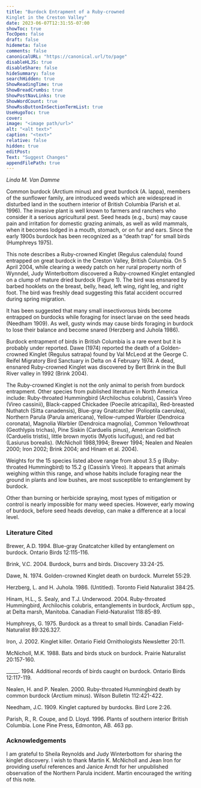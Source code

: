 ```yaml
---
title: "Burdock Entrapment of a Ruby-crowned
Kinglet in the Creston Valley"
date: 2023-06-07T12:31:55-07:00
showToc: true
TocOpen: false
draft: false
hidemeta: false
comments: false
canonicalURL: "https://canonical.url/to/page"
disableHLJS: true 
disableShare: false
hideSummary: false
searchHidden: true
ShowReadingTime: true
ShowBreadCrumbs: true
ShowPostNavLinks: true
ShowWordCount: true
ShowRssButtonInSectionTermList: true
UseHugoToc: true
cover:
image: "<image path/url>" 
alt: "<alt text>" 
caption: "<text>" 
relative: false
hidden: true
editPost:
Text: "Suggest Changes" 
appendFilePath: true 
---
```


*Linda M. Van Damme*

Common burdock (Arctium minus) and great burdock (A. lappa), members of the sunflower family, are introduced weeds which are widespread in disturbed land in the southern interior of British Columbia (Parish et al. 1996). The invasive plant is well known to farmers and ranchers who consider it a serious agricultural pest. Seed heads (e.g., burs) may cause pain and irritation for domestic grazing animals, as well as wild mammals, when it becomes lodged in a mouth, stomach, or on fur and ears. Since the early 1900s burdock has been recognized as a “death trap” for small birds (Humphreys 1975). 

This note describes a Ruby-crowned Kinglet (Regulus calendula) found entrapped on great burdock in the Creston Valley, British Columbia. On 5 April 2004, while clearing a weedy patch on her rural property north of Wynndel, Judy Winterbottom discovered a Ruby-crowned Kinglet entangled on a clump of mature dried burdock (Figure 1). The bird was ensnared by barbed hooklets on the breast, belly, head, left wing, right leg, and right foot. The bird was freshly dead suggesting this fatal accident occurred during spring migration. 

It has been suggested that many small insectivorous birds become entrapped on burdocks while foraging for insect larvae on the seed heads (Needham 1909). As well, gusty winds may cause birds foraging in burdock to lose their balance and become snared (Herzberg and Juhola 1986). 

Burdock entrapment of birds in British Columbia is a rare event but it is probably under reported. Dawe (1974) reported the death of a Golden-crowned Kinglet (Regulus satrapa) found by Val McLeod at the George C. Reifel Migratory Bird Sanctuary in Delta on 4 February 1974. A dead, ensnared Ruby-crowned Kinglet was discovered by Bert Brink in the Bull River valley in 1992 (Brink 2004).  

The Ruby-crowned Kinglet is not the only animal to perish from burdock entrapment. Other species from published literature in North America include: Ruby-throated Hummingbird (Archilochus colubris), Cassin’s Vireo (Vireo cassinii), Black-capped Chickadee (Poecile atricapilla), Red-breasted Nuthatch (Sitta canadensis), Blue-gray Gnatcatcher (Polioptila caerulea), Northern Parula (Parula americana), Yellow-rumped Warbler (Dendroica coronata), Magnolia Warbler (Dendroica magnolia), Common Yellowthroat (Geothlypis trichas), Pine Siskin (Carduelis pinus), American Goldfinch (Carduelis tristis), little brown myotis (Myotis lucifugus), and red bat (Lasiurus borealis). (McNicholl 1988,1994; Brewer 1994; Nealen and Nealen 2000; Iron 2002; Brink 2004; and Hinam et al. 2004). 

Weights for the 15 species listed above range from about 3.5 g (Ruby-throated Hummingbird) to 15.2 g (Cassin’s Vireo). It appears that animals weighing within this range, and whose habits include foraging near the ground in plants and low bushes, are most susceptible to entanglement by burdock. 

Other than burning or herbicide spraying, most types of mitigation or control is nearly impossible for many weed species. However, early mowing of burdock, before seed heads develop, can make a difference at a local level. 

### Literature Cited 

Brewer, A.D. 1994. Blue-gray Gnatcatcher killed by entanglement on burdock. Ontario Birds 12:115-116. 

Brink, V.C. 2004. Burdock, burrs and birds. Discovery 33:24-25.

Dawe, N. 1974. Golden-crowned Kinglet death on burdock. Murrelet 55:29. 

Herzberg, L. and H. Juhola. 1986. (Untitled). Toronto Field Naturalist 384:25. 

Hinam, H.L., S. Sealy, and T.J. Underwood. 2004. Ruby-throated Hummingbird, Archilochis colubris, entanglements in burdock, Arctium spp., at Delta marsh, Manitoba. Canadian Field-Naturalist 118:85-89. 

Humphreys, G. 1975. Burdock as a threat to small birds. Canadian Field-Naturalist 89:326.327. 

Iron, J. 2002. Kinglet killer. Ontario Field Ornithologists Newsletter 20:11. 

McNicholl, M.K. 1988. Bats and birds stuck on burdock. Prairie Naturalist 20:157-160. 

_____. 1994. Additional records of birds caught on burdock. Ontario Birds 12:117-119. 

Nealen, H. and P. Nealen. 2000. Ruby-throated Hummingbird death by common burdock (Arctium minus). Wilson Bulletin 112:421-422. 

Needham, J.C. 1909. Kinglet captured by burdocks. Bird Lore 2:26. 

Parish, R., R. Coupe, and D. Lloyd. 1996. Plants of southern interior British Columbia. Lone Pine Press, Edmonton, AB. 463 pp. 

### Acknowledgements 

I am grateful to Sheila Reynolds and Judy Winterbottom for sharing the kinglet discovery. I wish to thank Martin K. McNicholl and Jean Iron for providing useful references and Janice Arndt for her unpublished observation of the Northern Parula incident. Martin encouraged the writing of this note.

